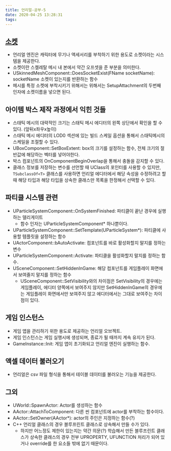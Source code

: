 ```yaml
---
title: 언리얼-공부-5
date: 2020-04-25 13:28:31
tags:
---
```



## [소켓](https://docs.unrealengine.com/ko/Engine/Content/Types/SkeletalMeshes/Sockets/index.html)
- 언리얼 엔진은 캐릭터에 무기나 액세서리를 부착하기 위한 용도로 소켓이라는 시스템을 제공한다.
- 소켓이란 스켈레탈 메시 내 본에서 약간 오프셋을 준 부분을 의미한다.
- USkinnedMeshComponent::DoesSocketExist(FName socketName): socketName 소켓이 있는지를 반환하는 함수
- 메시를 특정 소켓에 부착시키기 위해서는 위해서는 SetupAttachment의 두번째 인자에 소켓이름을 넣으면 된다.

## 아이템 박스 제작 과정에서 익힌 것들
- 스태틱 메시의 대략적인 크기는 스태틱 메시 에디터의 왼쪽 상단에서 확인을 할 수 있다. (앞뒤x좌우x높이)
- 스태틱 메시 에디터의 LOD0 섹션에 있는 빌드 스케일 옵션을 통해서 스태틱메시의 스케일을 조절할 수 있다.
- UBoxComponent::SetBoxExtent: box의 크기를 설정하는 함수, 전체 크기의 절반값에 해당하는 벡터를 넣어야한다.
- 박스 컴포넌트의 OnComponentBeginOverlap을 통해서 충돌을 감지할 수 있다.
- 클래스 정보를 저장하는 변수를 선언할 때 UClass의 포인터를 사용할 수 있지만, `TSubclassOf<T>` 클래스를 사용하면 언리얼 에디터에서 해당 속성을 수정하려고 할 때 해당 타입과 해당 타입을 상속한 클래스만 목록을 한정해서 선택할 수 있다.

## 파티클 시스템 관련
- UParticleSystemComponent::OnSystemFinished: 파티클이 끝난 경우에 실행하는 델리게이트
	- 함수 인자는 UParticleSystemComponent* 하나뿐이다.
- UParticleSystemComponent::SetTemplate(UParticleSystem*): 파티클에 사용할 템플릿을 설정하는 함수
- UActorComponent::bAutoActivate: 컴포넌트를 바로 활성화할지 말지를 정하는 변수
- UParticleSystemComponent::Activate: 파티클을 활성화할지 말지를 정하는 함수.
- USceneComponent::SetHiddenInGame: 해당 컴포넌트를 게임플레이 화면에서 보여줄지 말지를 정하는 함수
	- USceneComponent::SetVisibility와의 차이점은 SetVisibility의 경우에는 게임플레이, 에디터 양쪽에서 보여주지 않지만 SetHiddenInGame의 경우에는 게임플레이 화면에서만 보여주지 않고 에디터에서는 그대로 보여주는 차이점이 있다.

## 게임 인스턴스
- 게임 앱을 관리하기 위한 용도로 제공하는 언리얼 오브젝트.
- 게임 인스턴스는 게임 실행시에 생성되며, 종료가 될 때까지 계속 유지가 된다.
- GameInstance::Init: 게임 앱이 초기화되고 언리얼 엔진이 실행하는 함수.

## 액셀 데이터 불러오기
- 언리얼은 csv 파일 형식을 통해서 테이블 데이터를 불러오는 기능을 제공한다.

## 그외
- UWorld::SpawnActor<T>: Actor를 생성하는 함수
- AActor::AttachToComponent: 다른 씬 컴포넌트에 actor를 부착하는 함수이다.
- AActor::SetOwner(AActor*): actor의 주인은 지정하는 함수(?)
- C++ 언리얼 클래스의 경우 블루프린트 클래스로 상속해서 만들 수가 있다.
  - 하지만 어느정도 제한이 있는지는 약간 의문(?) 학습해서 만든 블루프린트 클래스가 상속한 클래스의 경우 전부 UPROPERTY, UFUNCTION 처리가 되어 있거나 override를 한 요소들 밖에 없기 때문이다.